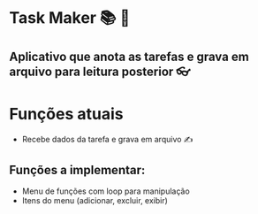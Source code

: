# Task Maker 📚 📑

## Aplicativo que anota as tarefas e grava em arquivo para leitura posterior 👓

# Funções atuais
* Recebe dados da tarefa e grava em arquivo ✍️

## Funções a implementar:
* Menu de funções com loop para manipulação
* Itens do menu (adicionar, excluir, exibir)
